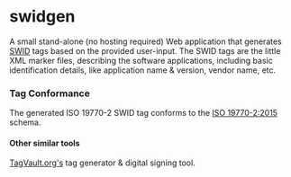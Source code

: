 # swidgen


A small stand-alone (no hosting required) Web application that generates [SWID](https://tagvault.org/swid-tags/) tags based on the provided user-input.
The SWID tags are the little XML marker files, describing the software applications, including basic identification details,
like application name & version, vendor name, etc.


### Tag Conformance
The generated ISO 19770-2 SWID tag conforms to the [ISO 19770-2:2015](https://www.iso.org/standard/65666.html) schema.

#### Other similar tools
[TagVault.org's](https://tagvault.org/tools/swid-signing-tool/) tag generator & digital signing tool.
